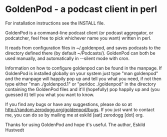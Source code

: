 # GoldenPod - a podcast client in perl

For installation instructions see the INSTALL file.

GoldenPod is a command-line podcast client (or podcast aggregator, or
podcatcher, feel free to pick whichever name you want) written in perl.

It reads from configuration files in ~/.goldenpod, and saves podcasts to
the directory defined there (by default ~/Podcasts/). GoldenPod can both be used
manually, and automatically in --silent mode with cron.

Information on how to configure goldenpod can be found in the manpage. If
GoldenPod is installed globally on your system just type "man goldenpod" and
the manpage will happily pop up and tell you what you need, if not then type
either "man ./goldenpod.1" or "perldoc ./goldenpod" in the directory containing
the GoldenPod files and it'll (hopefully) pop happily up and (you guessed it)
tell you what you want to know.

If you find any bugs or have any suggestions, please do so at
http://random.zerodogg.org/goldenpod/bugs. If you just want to contact me, you
can do so by mailing me at eskild [aat] zerodogg [dot] org.

Thanks for using GoldenPod and hope it's useful.
The author,
Eskild Hustvedt
